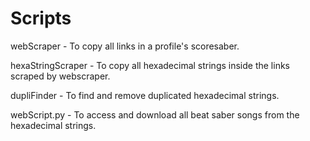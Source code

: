 # Scripts

webScraper          - To copy all links in a profile's scoresaber.

hexaStringScraper   - To copy all hexadecimal strings inside the links scraped by webscraper.

dupliFinder         - To find and remove duplicated hexadecimal strings.

webScript.py        - To access and download all beat saber songs from the hexadecimal strings.
